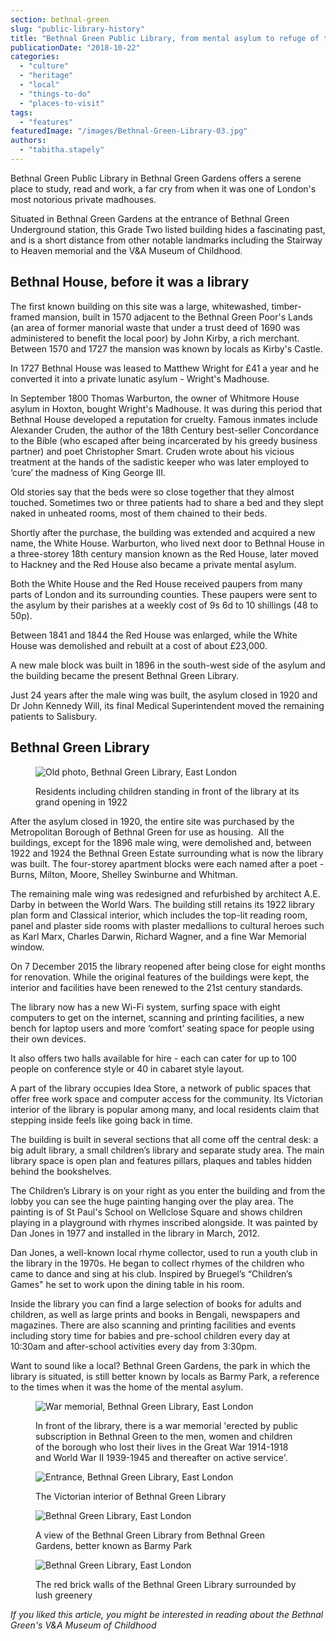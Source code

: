 ```yaml
---
section: bethnal-green
slug: "public-library-history"
title: "Bethnal Green Public Library, from mental asylum to refuge of the arts"
publicationDate: "2018-10-22"
categories: 
  - "culture"
  - "heritage"
  - "local"
  - "things-to-do"
  - "places-to-visit"
tags: 
  - "features"
featuredImage: "/images/Bethnal-Green-Library-03.jpg"
authors: 
  - "tabitha.stapely"
---
```


Bethnal Green Public Library in Bethnal Green Gardens offers a serene place to study, read and work, a far cry from when it was one of London's most notorious private madhouses.

Situated in Bethnal Green Gardens at the entrance of Bethnal Green Underground station, this Grade Two listed building hides a fascinating past, and is a short distance from other notable landmarks including the Stairway to Heaven memorial and the V&A Museum of Childhood.

## Bethnal House, before it was a library

The first known building on this site was a large, whitewashed, timber-framed mansion, built in 1570 adjacent to the Bethnal Green Poor's Lands (an area of former manorial waste that under a trust deed of 1690 was administered to benefit the local poor) by John Kirby, a rich merchant. Between 1570 and 1727 the mansion was known by locals as Kirby's Castle.

In 1727 Bethnal House was leased to Matthew Wright for £41 a year and he converted it into a private lunatic asylum - Wright's Madhouse.

In September 1800 Thomas Warburton, the owner of Whitmore House asylum in Hoxton, bought Wright's Madhouse. It was during this period that Bethnal House developed a reputation for cruelty. Famous inmates include Alexander Cruden, the author of the 18th Century best-seller Concordance to the Bible (who escaped after being incarcerated by his greedy business partner) and poet Christopher Smart. Cruden wrote about his vicious treatment at the hands of the sadistic keeper who was later employed to ‘cure’ the madness of King George III.

Old stories say that the beds were so close together that they almost touched. Sometimes two or three patients had to share a bed and they slept naked in unheated rooms, most of them chained to their beds.

Shortly after the purchase, the building was extended and acquired a new name, the White House. Warburton, who lived next door to Bethnal House in a three-storey 18th century mansion known as the Red House, later moved to Hackney and the Red House also became a private mental asylum.

Both the White House and the Red House received paupers from many parts of London and its surrounding counties. These paupers were sent to the asylum by their parishes at a weekly cost of 9s 6d to 10 shillings (48 to 50p).

Between 1841 and 1844 the Red House was enlarged, while the White House was demolished and rebuilt at a cost of about £23,000.

A new male block was built in 1896 in the south-west side of the asylum and the building became the present Bethnal Green Library.

Just 24 years after the male wing was built, the asylum closed in 1920 and Dr John Kennedy Will, its final Medical Superintendent moved the remaining patients to Salisbury.

## Bethnal Green Library

<figure>

![Old photo, Bethnal Green Library, East London](/images/Bethnal-Green-Library-04-1024x683.jpg)

<figcaption>

Residents including children standing in front of the library at its grand opening in 1922

</figcaption>

</figure>

After the asylum closed in 1920, the entire site was purchased by the Metropolitan Borough of Bethnal Green for use as housing.  All the buildings, except for the 1896 male wing, were demolished and, between 1922 and 1924 the Bethnal Green Estate surrounding what is now the library was built. The four-storey apartment blocks were each named after a poet - Burns, Milton, Moore, Shelley Swinburne and Whitman.

The remaining male wing was redesigned and refurbished by architect A.E. Darby in between the World Wars. The building still retains its 1922 library plan form and Classical interior, which includes the top-lit reading room, panel and plaster side rooms with plaster medallions to cultural heroes such as Karl Marx, Charles Darwin, Richard Wagner, and a fine War Memorial window.

On 7 December 2015 the library reopened after being close for eight months for renovation. While the original features of the buildings were kept, the interior and facilities have been renewed to the 21st century standards.

The library now has a new Wi-Fi system, surfing space with eight computers to get on the internet, scanning and printing facilities, a new bench for laptop users and more ‘comfort’ seating space for people using their own devices.

It also offers two halls available for hire - each can cater for up to 100 people on conference style or 40 in cabaret style layout.

A part of the library occupies Idea Store, a network of public spaces that offer free work space and computer access for the community. Its Victorian interior of the library is popular among many, and local residents claim that stepping inside feels like going back in time.

The building is built in several sections that all come off the central desk: a big adult library, a small children’s library and separate study area. The main library space is open plan and features pillars, plaques and tables hidden behind the bookshelves.

The Children’s Library is on your right as you enter the building and from the lobby you can see the huge painting hanging over the play area. The painting is of St Paul's School on Wellclose Square and shows children playing in a playground with rhymes inscribed alongside. It was painted by Dan Jones in 1977 and installed in the library in March, 2012.

Dan Jones, a well-known local rhyme collector, used to run a youth club in the library in the 1970s. He began to collect rhymes of the children who came to dance and sing at his club. Inspired by Bruegel’s “Children’s Games" he set to work upon the dining table in his room.

Inside the library you can find a large selection of books for adults and children, as well as large prints and books in Bengali, newspapers and magazines. There are also scanning and printing facilities and events including story time for babies and pre-school children every day at 10:30am and after-school activities every day from 3:30pm.

Want to sound like a local? Bethnal Green Gardens, the park in which the library is situated, is still better known by locals as Barmy Park, a reference to the times when it was the home of the mental asylum.

<figure>

![War memorial, Bethnal Green Library, East London](/images/Bethnal-Green-Library-02-1024x683.jpg)

<figcaption>

In front of the library, there is a war memorial 'erected by public subscription in Bethnal Green to the men, women and children of the borough who lost their lives in the Great War 1914-1918 and World War II 1939-1945 and thereafter on active service'.

</figcaption>

</figure>

<figure>

![Entrance, Bethnal Green Library, East London](/images/Bethnal-Green-Library-06-1024x683.jpg)

<figcaption>

The Victorian interior of Bethnal Green Library

</figcaption>

</figure>

<figure>

![Bethnal Green Library, East London](/images/Bethnal-Green-Library-09-1024x681.jpg)

<figcaption>

A view of the Bethnal Green Library from Bethnal Green Gardens, better known as Barmy Park

</figcaption>

</figure>

<figure>

![Bethnal Green Library, East London](/images/Bethnal-Green-Library-01-1024x683.jpg)

<figcaption>

The red brick walls of the Bethnal Green Library surrounded by lush greenery

</figcaption>

</figure>

_If you liked this article, you might be interested in reading about the Bethnal Green's V&A Museum of Childhood_
